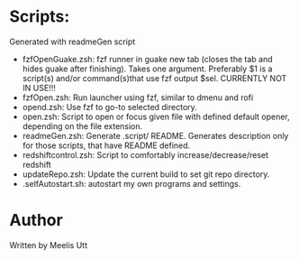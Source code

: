 # Scripts:

Generated with readmeGen script

* fzfOpenGuake.zsh: fzf runner in guake new tab (closes the tab and hides guake after finishing). Takes one argument. Preferably $1 is a script(s) and/or command(s)that use fzf output $sel. CURRENTLY NOT IN USE!!!
* fzfOpen.zsh: Run launcher using fzf, similar to dmenu and rofi
* opend.zsh: Use fzf to go-to selected directory.
* open.zsh: Script to open or focus given file with defined default opener, depending on the file extension.
* readmeGen.zsh: Generate .script/ README. Generates description only for those scripts, that have README defined.
* redshiftcontrol.zsh: Script to comfortably increase/decrease/reset redshift
* updateRepo.zsh: Update the current build to set git repo directory.
* .selfAutostart.sh: autostart my own programs and settings.

# Author

Written by
Meelis Utt
